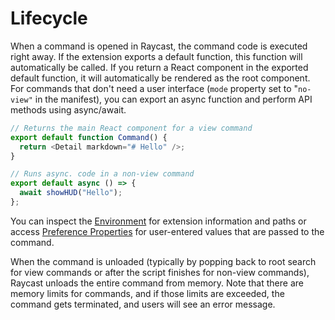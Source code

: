 <!-----------------------------------
 ⚠️⚠️⚠️
 DO NOT UPDATE THIS FILE.
 THIS MARKDOWN FILE HAS BEEN GENERATED FROM https://github.com/raycast/extensions/blob/main/docs/information/lifecycle.md.
 PLEASE UPDATE THAT ONE INSTEAD.
 ⚠️⚠️⚠️
------------------------------------>
# Lifecycle

When a command is opened in Raycast, the command code is executed right away. If the extension exports a default function, this function will automatically be called. If you return a React component in the exported default function, it will automatically be rendered as the root component. For commands that don't need a user interface (`mode` property set to "`no-view"` in the manifest), you can export an async function and perform API methods using async/await.

```typescript
// Returns the main React component for a view command
export default function Command() {
  return <Detail markdown="# Hello" />;
}
```

```typescript
// Runs async. code in a non-view command
export default async () => {
  await showHUD("Hello");
};
```

You can inspect the [Environment](../api-reference/environment.md) for extension information and paths or access [Preference Properties](../api-reference/preferences.md) for user-entered values that are passed to the command.

When the command is unloaded (typically by popping back to root search for view commands or after the script finishes for non-view commands), Raycast unloads the entire command from memory. Note that there are memory limits for commands, and if those limits are exceeded, the command gets terminated, and users will see an error message.
